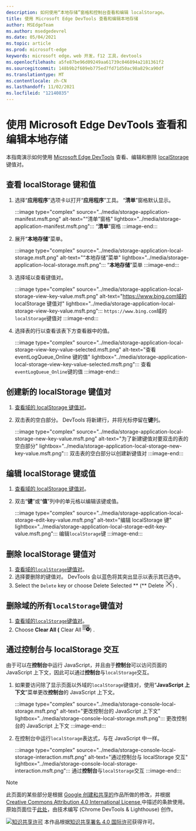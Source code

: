 ```yaml
---
description: 如何使用“本地存储”窗格和控制台查看和编辑 localStorage。
title: 使用 Microsoft Edge DevTools 查看和编辑本地存储
author: MSEdgeTeam
ms.author: msedgedevrel
ms.date: 05/04/2021
ms.topic: article
ms.prod: microsoft-edge
keywords: microsoft edge，web 开发，f12 工具，devtools
ms.openlocfilehash: a5fe87be96d09249aa61739c046894a2181361f2
ms.sourcegitcommit: 148b9b2f609eb775ed7fd71d50ac98a829ca90df
ms.translationtype: MT
ms.contentlocale: zh-CN
ms.lasthandoff: 11/02/2021
ms.locfileid: "12140835"
---
```

<!-- Copyright Kayce Basques

   Licensed under the Apache License, Version 2.0 (the "License");
   you may not use this file except in compliance with the License.
   You may obtain a copy of the License at

       https://www.apache.org/licenses/LICENSE-2.0

   Unless required by applicable law or agreed to in writing, software
   distributed under the License is distributed on an "AS IS" BASIS,
   WITHOUT WARRANTIES OR CONDITIONS OF ANY KIND, either express or implied.
   See the License for the specific language governing permissions and
   limitations under the License.  -->
# <a name="view-and-edit-local-storage-with-microsoft-edge-devtools"></a>使用 Microsoft Edge DevTools 查看和编辑本地存储

本指南演示如何使用 [Microsoft Edge DevTools][MicrosoftEdgeDevTools] 查看、编辑和删除 [localStorage][MDNWindowsLocalStorage] 键值对。


<!-- ====================================================================== -->
## <a name="view-localstorage-keys-and-values"></a>查看 localStorage 键和值

1.  选择“**应用程序**”选项卡以打开“**应用程序**”工具。  “**清单**”窗格默认显示。

    :::image type="complex" source="../media/storage-application-manifest.msft.png" alt-text="“清单”窗格" lightbox="../media/storage-application-manifest.msft.png":::
       “**清单**”窗格
    :::image-end:::

1.  展开“**本地存储**”菜单。

    :::image type="complex" source="../media/storage-application-local-storage.msft.png" alt-text="“本地存储”菜单" lightbox="../media/storage-application-local-storage.msft.png":::
       “**本地存储**”菜单
    :::image-end:::

1.  选择域以查看键值对。

    :::image type="complex" source="../media/storage-application-local-storage-view-key-value.msft.png" alt-text="https://www.bing.com域的 localStorage 键值对" lightbox="../media/storage-application-local-storage-view-key-value.msft.png":::
       `https://www.bing.com`域的`localStorage`键值对
    :::image-end:::

1.  选择表的行以查看该表下方查看器中的值。

    :::image type="complex" source="../media/storage-application-local-storage-view-key-value-selected.msft.png" alt-text="查看 eventLogQueue_Online 键的值" lightbox="../media/storage-application-local-storage-view-key-value-selected.msft.png":::
       查看`eventLogQueue_Online`键的值
    :::image-end:::


<!-- ====================================================================== -->
## <a name="create-a-new-localstorage-key-value-pair"></a>创建新的 localStorage 键值对

1.  [查看域的 localStorage 键值对](#view-localstorage-keys-and-values)。
1.  双击表的空白部分。  DevTools 将新建行，并将光标停留在**键**列。

    :::image type="complex" source="../media/storage-application-local-storage-new-key-value.msft.png" alt-text="为了新建键值对要双击的表的空白部分" lightbox="../media/storage-application-local-storage-new-key-value.msft.png":::
       双击表的空白部分以创建新键值对
    :::image-end:::


<!-- ====================================================================== -->
## <a name="edit-localstorage-keys-or-values"></a>编辑 localStorage 键或值

1.  [查看域的 localStorage 键值对](#view-localstorage-keys-and-values)。
1.  双击“**键**”或“**值**”列中的单元格以编辑该键或值。

    :::image type="complex" source="../media/storage-application-local-storage-edit-key-value.msft.png" alt-text="编辑 localStorage 键" lightbox="../media/storage-application-local-storage-edit-key-value.msft.png":::
       编辑`localStorage`键
    :::image-end:::


<!-- ====================================================================== -->
## <a name="delete-localstorage-key-value-pairs"></a>删除 localStorage 键值对

1.  [查看域的`localStorage`键值对](#view-localstorage-keys-and-values)。
1.  选择要删除的键值对。  DevTools 会以蓝色将其突出显示以表示其已选中。
1.  Select the `Delete` key or choose Delete Selected ** (** Delete ![ Selected ](../media/delete-icon.msft.png)) .


<!-- ====================================================================== -->
## <a name="delete-all-localstorage-key-value-pairs-for-a-domain"></a>删除域的所有`localStorage`键值对

1.  [查看域的`localStorage`键值对](#view-localstorage-keys-and-values)。
1.  Choose **Clear All (** Clear All ![ ](../media/clear-icon.msft.png)) .


<!-- ====================================================================== -->
## <a name="interact-with-localstorage-from-the-console"></a>通过控制台与 localStorage 交互

由于可以在**控制台**中运行 JavaScript，并且由于**控制台**可以访问页面的 JavaScript 上下文，因此可以通过**控制台**与`localStorage`交互。

1.  如果要访问除了显示页面以外域的`localStorage`键值对，使用“**JavaScript 上下文**”菜单更改**控制台**的 JavaScript 上下文。

    :::image type="complex" source="../media/storage-console-local-storage.msft.png" alt-text="更改控制台的 JavaScript 上下文" lightbox="../media/storage-console-local-storage.msft.png":::
       更改控制台的 JavaScript 上下文
    :::image-end:::

1.  在控制台中运行`localStorage`表达式，与在 JavaScript 中一样。

    :::image type="complex" source="../media/storage-console-local-storage-interaction.msft.png" alt-text="通过控制台与 localStorage 交互" lightbox="../media/storage-console-local-storage-interaction.msft.png":::
       通过**控制台**与`localStorage`交互
    :::image-end:::


<!-- ====================================================================== -->
<!-- links -->

[MicrosoftEdgeDevTools]: ../../devtools-guide-chromium/index.md "Microsoft Edge 开发人员工具|Microsoft Docs"

[MDNWindowsLocalStorage]: https://developer.mozilla.org/docs/Web/API/Window/localStorage "Window.localStorage | MDN"


<!-- ====================================================================== -->
> [!NOTE]
> 此页面的某些部分是根据 [Google 创建和共享的][GoogleSitePolicies]作品所做的修改，并根据[ Creative Commons Attribution 4.0 International License ][CCA4IL]中描述的条款使用。
> 原始页面位于[此处](https://developers.google.com/web/tools/chrome-devtools/storage/localstorage)，由技术编写 (Chrome DevTools \& Lighthouse) 创作。 [][KayceBasques]

[![知识共享许可][CCby4Image]][CCA4IL] 本作品根据[知识共享署名 4.0 国际许可][CCA4IL]获得许可。

[CCA4IL]: https://creativecommons.org/licenses/by/4.0
[CCby4Image]: https://i.creativecommons.org/l/by/4.0/88x31.png
[GoogleSitePolicies]: https://developers.google.com/terms/site-policies
[KayceBasques]: https://developers.google.com/web/resources/contributors#kayce-basques
